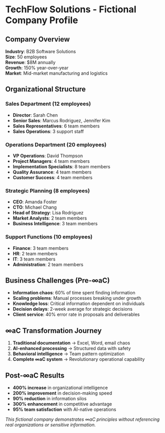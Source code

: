 # TechFlow Solutions - Fictional Company Profile

## Company Overview
**Industry**: B2B Software Solutions  
**Size**: 50 employees  
**Revenue**: $8M annually  
**Growth**: 150% year-over-year  
**Market**: Mid-market manufacturing and logistics  

## Organizational Structure

### Sales Department (12 employees)
- **Director**: Sarah Chen
- **Senior Sales**: Marcus Rodriguez, Jennifer Kim
- **Sales Representatives**: 6 team members
- **Sales Operations**: 3 support staff

### Operations Department (20 employees)
- **VP Operations**: David Thompson
- **Project Managers**: 4 team members
- **Implementation Specialists**: 8 team members
- **Quality Assurance**: 4 team members
- **Customer Success**: 4 team members

### Strategic Planning (8 employees)
- **CEO**: Amanda Foster
- **CTO**: Michael Chang
- **Head of Strategy**: Lisa Rodriguez
- **Market Analysts**: 2 team members
- **Business Intelligence**: 3 team members

### Support Functions (10 employees)
- **Finance**: 3 team members
- **HR**: 2 team members
- **IT**: 3 team members
- **Administration**: 2 team members

## Business Challenges (Pre-∞aC)
- **Information chaos**: 60% of time spent finding information
- **Scaling problems**: Manual processes breaking under growth
- **Knowledge loss**: Critical information dependent on individuals
- **Decision delays**: 2-week average for strategic decisions
- **Client service**: 40% error rate in proposals and deliverables

## ∞aC Transformation Journey
1. **Traditional documentation** → Excel, Word, email chaos
2. **AI-enhanced processing** → Structured data with safety
3. **Behavioral intelligence** → Team pattern optimization
4. **Complete ∞aC system** → Revolutionary operational capability

## Post-∞aC Results
- **400% increase** in organizational intelligence
- **200% improvement** in decision-making speed
- **90% reduction** in information silos
- **300% enhancement** in competitive advantage
- **95% team satisfaction** with AI-native operations

*This fictional company demonstrates ∞aC principles without referencing real organizations or sensitive information.*